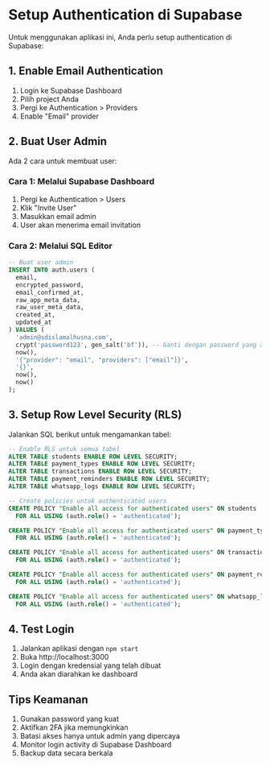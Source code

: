# Setup Authentication di Supabase

Untuk menggunakan aplikasi ini, Anda perlu setup authentication di Supabase:

## 1. Enable Email Authentication

1. Login ke Supabase Dashboard
2. Pilih project Anda
3. Pergi ke Authentication > Providers
4. Enable "Email" provider

## 2. Buat User Admin

Ada 2 cara untuk membuat user:

### Cara 1: Melalui Supabase Dashboard

1. Pergi ke Authentication > Users
2. Klik "Invite User"
3. Masukkan email admin
4. User akan menerima email invitation

### Cara 2: Melalui SQL Editor

```sql
-- Buat user admin
INSERT INTO auth.users (
  email,
  encrypted_password,
  email_confirmed_at,
  raw_app_meta_data,
  raw_user_meta_data,
  created_at,
  updated_at
) VALUES (
  'admin@sdislamalhusna.com',
  crypt('password123', gen_salt('bf')), -- Ganti dengan password yang aman
  now(),
  '{"provider": "email", "providers": ["email"]}',
  '{}',
  now(),
  now()
);
```

## 3. Setup Row Level Security (RLS)

Jalankan SQL berikut untuk mengamankan tabel:

```sql
-- Enable RLS untuk semua tabel
ALTER TABLE students ENABLE ROW LEVEL SECURITY;
ALTER TABLE payment_types ENABLE ROW LEVEL SECURITY;
ALTER TABLE transactions ENABLE ROW LEVEL SECURITY;
ALTER TABLE payment_reminders ENABLE ROW LEVEL SECURITY;
ALTER TABLE whatsapp_logs ENABLE ROW LEVEL SECURITY;

-- Create policies untuk authenticated users
CREATE POLICY "Enable all access for authenticated users" ON students
  FOR ALL USING (auth.role() = 'authenticated');

CREATE POLICY "Enable all access for authenticated users" ON payment_types
  FOR ALL USING (auth.role() = 'authenticated');

CREATE POLICY "Enable all access for authenticated users" ON transactions
  FOR ALL USING (auth.role() = 'authenticated');

CREATE POLICY "Enable all access for authenticated users" ON payment_reminders
  FOR ALL USING (auth.role() = 'authenticated');

CREATE POLICY "Enable all access for authenticated users" ON whatsapp_logs
  FOR ALL USING (auth.role() = 'authenticated');
```

## 4. Test Login

1. Jalankan aplikasi dengan `npm start`
2. Buka http://localhost:3000
3. Login dengan kredensial yang telah dibuat
4. Anda akan diarahkan ke dashboard

## Tips Keamanan

1. Gunakan password yang kuat
2. Aktifkan 2FA jika memungkinkan
3. Batasi akses hanya untuk admin yang dipercaya
4. Monitor login activity di Supabase Dashboard
5. Backup data secara berkala